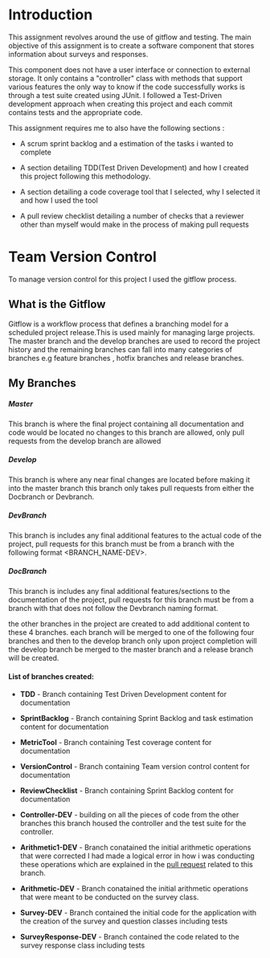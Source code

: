 # Introduction

This assignment revolves around the use of gitflow and testing. The main objective of this assignment is to create a software component that stores information about surveys and responses.

This component does not have a user interface or connection to external storage. It only contains a "controller" class with methods that support various features the only way to know if the code successfully works is through a test suite created using JUnit. I followed a Test-Driven development approach when creating this project and each commit contains tests and the appropriate code.

This assignment requires me to also have the following sections :

* A scrum sprint backlog and a estimation of the tasks i wanted to complete

* A section detailing TDD(Test Driven Development) and how I created this project following this methodology.

* A section detailing a code coverage tool that I selected, why I selected it and how I used the tool

* A pull review checklist detailing a number of checks that a reviewer other than myself would make in the process of making pull requests


# Team Version Control


To manage version control for this project I used the gitflow process.

## What is the Gitflow

Gitflow is a workflow process that defines a branching model for a scheduled project release.This is used mainly for managing large projects. The master branch and the develop branches are used to record the project history and the remaining branches can fall into many categories of branches e.g feature branches , hotfix branches and release branches.

## My Branches

##### Master
This branch is where the final project containing all documentation and code would be located no changes to this branch are allowed, only pull requests from the develop branch are allowed

##### Develop
This branch is where any near final changes are located before making it into the master branch this branch only takes pull requests from either the Docbranch or Devbranch.

##### DevBranch
This branch is includes any final additional features to the actual code of the project, pull requests for this branch must be from a branch with the following format <BRANCH_NAME-DEV>.

##### DocBranch
This branch is includes any final additional features/sections to the documentation of the project, pull requests for this branch must be from a branch with that does not follow the Devbranch naming format.

the other branches in the project are created to add additional content to these 4 branches. each branch will be merged to one of the following four branches and then to the develop branch only upon project completion will the develop branch be merged to the master branch and a release branch will be created.

 #### List of branches created:

* **TDD** - Branch containing Test Driven Development content for documentation

* **SprintBacklog** - Branch containing Sprint Backlog and task estimation  content for documentation

* **MetricTool** - Branch containing Test coverage content for documentation

* **VersionControl** - Branch containing Team version control content for documentation

* **ReviewChecklist** - Branch containing Sprint Backlog content for documentation

* **Controller-DEV** - building on all the pieces of code from the other branches this branch housed the controller and the test suite for the controller.

* **Arithmetic1-DEV** - Branch conatained the initial arithmetic operations that were corrected I had made a logical error in how i was conducting these operations which are explained in the [pull request](https://github.com/Lordjiggyx/SQAF/pull/7) related to this branch.

* **Arithmetic-DEV** - Branch conatained the initial arithmetic operations that were meant to be conducted on the survey class.

* **Survey-DEV** - Branch contained the initial code for the application with the creation of the survey and question classes including tests

* **SurveyResponse-DEV** - Branch contained the code related to the survey response class including tests








